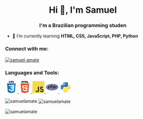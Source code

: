 <h1 align="center">Hi 👋, I'm Samuel</h1>
<h3 align="center">I'm a Brazilian programming studen</h3>

- 🌱 I’m currently learning **HTML, CSS, JavaScript, PHP, Python**

<h3 align="left">Connect with me:</h3>
<p align="left">
<a href="https://linkedin.com/in/samuel-amate" target="blank"><img align="center" src="https://raw.githubusercontent.com/rahuldkjain/github-profile-readme-generator/master/src/images/icons/Social/linked-in-alt.svg" alt="samuel-amate" height="30" width="40" /></a>
</p>

<h3 align="left">Languages and Tools:</h3>
<p align="left"> <a href="https://www.w3schools.com/css/" target="_blank" rel="noreferrer"> <img src="https://raw.githubusercontent.com/devicons/devicon/master/icons/css3/css3-original-wordmark.svg" alt="css3" width="40" height="40"/> </a> <a href="https://www.w3.org/html/" target="_blank" rel="noreferrer"> <img src="https://raw.githubusercontent.com/devicons/devicon/master/icons/html5/html5-original-wordmark.svg" alt="html5" width="40" height="40"/> </a> <a href="https://developer.mozilla.org/en-US/docs/Web/JavaScript" target="_blank" rel="noreferrer"> <img src="https://raw.githubusercontent.com/devicons/devicon/master/icons/javascript/javascript-original.svg" alt="javascript" width="40" height="40"/> </a> <a href="https://www.php.net" target="_blank" rel="noreferrer"> <img src="https://raw.githubusercontent.com/devicons/devicon/master/icons/php/php-original.svg" alt="php" width="40" height="40"/> </a> <a href="https://www.python.org" target="_blank" rel="noreferrer"> <img src="https://raw.githubusercontent.com/devicons/devicon/master/icons/python/python-original.svg" alt="python" width="40" height="40"/> </a> </p>

<p><img align="left" src="https://github-readme-stats.vercel.app/api/top-langs?username=samuelamate&show_icons=true&locale=en&layout=compact" alt="samuelamate" /></p>

<p>&nbsp;<img align="center" src="https://github-readme-stats.vercel.app/api?username=samuelamate&show_icons=true&locale=en" alt="samuelamate" /></p>

<p><img align="center" src="https://github-readme-streak-stats.herokuapp.com/?user=samuelamate&" alt="samuelamate" /></p>
